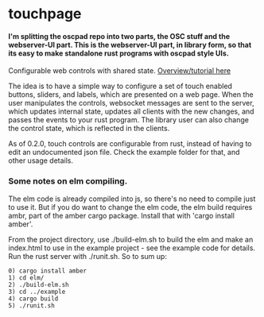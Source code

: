 # touchpage

#### I'm splitting the oscpad repo into two parts, the OSC stuff and the webserver-UI part.  This is the webserver-UI part, in library form, so that its easy to make standalone rust programs with oscpad style UIs.

Configurable web controls with shared state.  [Overview/tutorial here](https://github.com/bburdette/oscpad/wiki/Get-started-with-oscpad)  

The idea is to have a simple way to configure a set of touch enabled buttons, sliders, and labels, which are presented on a web page.  When the user manipulates the controls, websocket messages are sent to the server, which updates internal state, updates all clients with the new changes, and passes the events to your rust program.  The library user can also change the control state, which is reflected in the clients.  

As of 0.2.0, touch controls are configurable from rust, instead of having to edit an undocumented json file.  Check the example folder for that, and other usage details.

### Some notes on elm compiling.

The elm code is already compiled into js, so there's no need to compile just to use it.  But if you do want to change the elm code, the elm build requires ambr, part of the amber cargo package.  Install that with 'cargo install amber'.

From the project directory, use ./build-elm.sh to build the elm and make an index.html to use in the example project - see the example code for details.  Run the rust server with ./runit.sh.  So to sum up:

    0) cargo install amber
    1) cd elm/
    2) ./build-elm.sh
    3) cd ../example
    4) cargo build
    5) ./runit.sh
